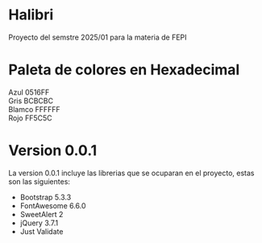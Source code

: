 # Halibri
Proyecto del semstre 2025/01 para la materia de FEPI

# Paleta de colores en Hexadecimal
Azul    0516FF  
Gris    BCBCBC  
Blamco  FFFFFF  
Rojo    FF5C5C  

# Version 0.0.1
La version 0.0.1 incluye las librerias que se ocuparan en el proyecto, estas son las siguientes:  
- Bootstrap 5.3.3
- FontAwesome 6.6.0
- SweetAlert 2
- jQuery 3.7.1
- Just Validate